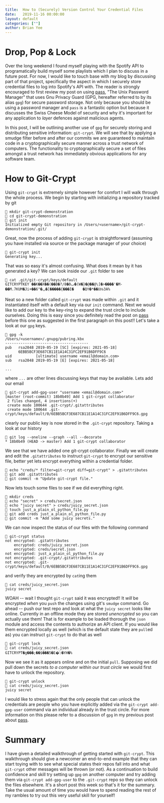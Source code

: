 ```yaml
---
title:  How to (Securely) Version Control Your Credential Files
date:   2019-11-16 00:00:00
layout: default
categories: [""]
author: Brian Yee
---
```


Drop, Pop & Lock
================

Over the long weekend I found myself playing with the Spotify API to programatically build myself
some playlists which I plan to discuss in a future post. For now, I would like to touch base with
my blog by discussing part of that project, specifically the aspect in which I securely store
credential files to log into Spotify's API with. The reader is strongly encouraged to first review
my post on using [pass](pass), "The Unix Password Manager" that uses Gnu Privacy Guard (GPG,
hereafter referred to by its alias `gpg`) for secure password storage. Not only because you should
be using a password manager and `pass` is a fantastic option but because it discusses the Swiss
Cheese Model of security and why it's important for any application to _layer_ defences against
malicious agents.

In this post, I will be outlining another use of `gpg` for securely storing and distributing
sensitive information: `git-crypt`. We will see that by applying a smudge filter before and after
our commits we are guaranteed to maintain code in a cryptographically secure manner across a trust
network of computers. The functionality to cryptographically secure a set of files amongst a trust
network has immediately obvious applications for any software team.

How to Git-Crypt
================

Using `git-crypt` is extremely simple however for comfort I will walk through the whole process. We
begin by starting with initializing a repository tracked by git

```
🌊 mkdir git-crypt-demonstration
🌊 cd git-crypt-demonstration
🌊 git init
Initialized empty Git repository in /Users/<username>/git-crypt-demonstration/.git/
```

Great, now the process of adding `git-crypt` is straightforward (assuming you have installed via
source or the package manager of your choice)

```
🌊 git-crypt init
Generating key...
```

That was so easy it's almost confusing. What does it mean by it has generated a key? We can look
inside our `.git` folder to see

```
🌊 cat .git/git-crypt/keys/default
GITCRYPTKEY ��K��X��(��B�?/8�0ٮ�(W�}�@��@\[�>����'�M-��M.7KUM�Ji+��6"�ݕ�[�����{���I�	�QY�*��UԊ3A%
```

Neat so a new folder called `git-crypt` was made within `.git` and it instantiated itself with a
default key via our `init` command. Next we would like to add our key to the key-ring to expand the
trust circle to include ourselves. Doing this is easy since you definitely read the post on
[pass](pass) before this one as suggested in the first paragraph on this post!! Let's take a look
at our `gpg` keys.

```
🌊 gpg -k
/Users/<username>/.gnupg/pubring.kbx
--------------------------------------
pub   rsa2048 2019-05-19 [SC] [expires: 2021-05-18]
      6EBB5BCF3E687CB11E1A14C31FC2EF91B6DFF9C6
uid           [ultimate] username <email@domain.com>
sub   rsa2048 2019-05-19 [E] [expires: 2021-05-18]

...
```

where `...` are other lines discussing keys that may be available. Lets add our
email

```
🌊 git-crypt add-gpg-user "username <email@domain.com>"
[master (root-commit) 18b0b49] Add 1 git-crypt collaborator
 2 files changed, 4 insertions(+)
 create mode 100644 .git-crypt/.gitattributes
 create mode 100644 .git-crypt/keys/default/0/6EBB5BCF3E687CB11E1A14C31FC2EF91B6DFF9C6.gpg
```

clearly our public key is now stored in the `.git-crypt` repository. Taking a look at our history

```
🌊 git log --oneline --graph --all --decorate
* 18b0b49 (HEAD -> master) Add 1 git-crypt collaborator
```

We see that we have added one git-crypt collaborator. Finally we will create and edit the
`.gitattributes` to instruct `git-crypt` to encrypt our sensitive file, better yet lets encrypt
everything within a credential folder.

```
🌊 echo "creds/* filter=git-crypt diff=git-crypt" > .gitattributes
🌊 git add .gitattributes
🌊 git commit -m "Update git-crypt file."
```

Now lets touch some files to see if we did everything right.

```
🌊 mkdir creds
🌊 echo "secret" > creds/secret.json
🌊 echo "juicy secret" > creds/juicy_secret.json
🌊 touch just_a_plain_ol_python_file.py
🌊 git add creds just_a_plain_ol_python_file.py
🌊 git commit -m "Add some juicy secrets."
```

We can now inspect the status of our files with the following command

```
🌊 git-crypt status
not encrypted: .gitattributes
    encrypted: creds/juicy_secret.json
    encrypted: creds/secret.json
not encrypted: just_a_plain_ol_python_file.py
not encrypted: .git-crypt/.gitattributes
not encrypted: .git-crypt/keys/default/0/6EBB5BCF3E687CB11E1A14C31FC2EF91B6DFF9C6.gpg
```

and verify they are encrypted by `cat`ing them

```
🌊 cat creds/juicy_secret.json
juicy secret
```

WOAH -- wait I thought `git-crypt` said it was encrypted!! It _will_ be encrypted _when_ you `push`
the changes using git's `smudge` command. Go ahead -- push our test repo and look at what the
`juicy secret` looks like online. Currently in an offline mode they are stored _unencrypted_ so you
can actually use them! That is for example to be loaded thorough the `json` module and access the
contents to authorize an API client. If you would like them encrypted locally as well (which is the
default state they are `pull`ed as) you can instruct `git-crypt` to do that as well

```
🌊 git-crypt lock
🌊 cat creds/juicy_secret.json
GITCRYPT�g���;��$���5�E�ͭ:�YH�%
```

Now we see it as it appears online and on the initial `pull`. Supposing we did pull down the
secrets _to a computer within our trust circle_ we would first have to unlock the repository.

```
🌊 git-crypt unlock
🌊 cat creds/juicy_secret.json
juicy secret
```

I would like to stress again that the only people that can unlock the credentials are people who
you have explicitly added via the `git-crypt add-gpg-user` command via an individual already in the
trust circle. For more information on this please refer to a discussion of `gpg` in my previous
post about [pass](pass).

Summary
=======

I have given a detailed walkthrough of getting started with `git-crypt`. This walkthrough should
give a newcomer an end-to-end example that they can start toying with to see what special states
their repos fall into and what `git-crypt` other messages will be thrown (or not). As a
continuation to build confidence and skill try setting up `gpg` on another computer and try adding
them via `git-crypt add-gpg-user` to the `.git-crypt` repo so they can unlock the files elsewhere.
It's a short post this week so that's it for the summary. Take the usual amount of time you would
have to spend reading the rest of my rambles to try out this very useful skill for yourself!
